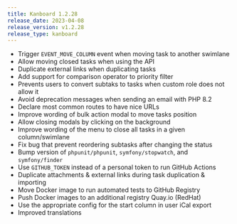 ```yaml
---
title: Kanboard 1.2.28
release_date: 2023-04-08
release_version: v1.2.28
release_type: kanboard
---
```


* Trigger `EVENT_MOVE_COLUMN` event when moving task to another swimlane
* Allow moving closed tasks when using the API
* Duplicate external links when duplicating tasks
* Add support for comparison operator to priority filter
* Prevents users to convert subtaks to tasks when custom role does not allow it
* Avoid deprecation messages when sending an email with PHP 8.2
* Declare most common routes to have nice URLs
* Improve wording of bulk action modal to move tasks position
* Allow closing modals by clicking on the background
* Improve wording of the menu to close all tasks in a given column/swimlane
* Fix bug that prevent reordering subtasks after changing the status
* Bump version of `phpunit/phpunit`, `symfony/stopwatch`, and `symfony/finder`
* Use `GITHUB_TOKEN` instead of a personal token to run GitHub Actions
* Duplicate attachments & external links during task duplication & importing
* Move Docker image to run automated tests to GitHub Registry
* Push Docker images to an additional registry Quay.io (RedHat)
* Use the appropriate config for the start column in user iCal export
* Improved translations